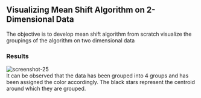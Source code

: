 ## Visualizing Mean Shift Algorithm on 2-Dimensional Data
The objective is to develop mean shift algorithm from scratch  visualize the groupings of the algorithm on two dimensional data<br />
### Results
![screenshot-25](https://user-images.githubusercontent.com/41950483/46588068-0426eb80-ca64-11e8-8fd7-dd0c8d13a7aa.png)<br />
It can be observed that the data has been grouped into 4 groups and has been assigned the color accordingly. The black stars represent the centroid around which they are grouped.
